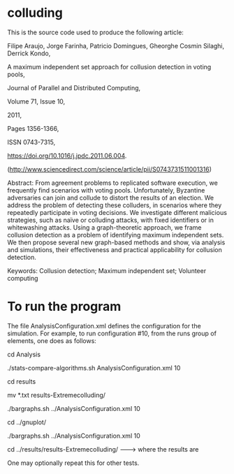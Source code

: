 # colluding
This is the source code used to produce the following article:

Filipe Araujo, Jorge Farinha, Patricio Domingues, Gheorghe Cosmin Silaghi, Derrick Kondo,

A maximum independent set approach for collusion detection in voting pools,

Journal of Parallel and Distributed Computing,

Volume 71, Issue 10,

2011,

Pages 1356-1366,

ISSN 0743-7315,

https://doi.org/10.1016/j.jpdc.2011.06.004.

(http://www.sciencedirect.com/science/article/pii/S0743731511001316)

Abstract: From agreement problems to replicated software execution, we frequently find scenarios with voting pools. Unfortunately, Byzantine adversaries can join and collude to distort the results of an election. We address the problem of detecting these colluders, in scenarios where they repeatedly participate in voting decisions. We investigate different malicious strategies, such as naïve or colluding attacks, with fixed identifiers or in whitewashing attacks. Using a graph-theoretic approach, we frame collusion detection as a problem of identifying maximum independent sets. We then propose several new graph-based methods and show, via analysis and simulations, their effectiveness and practical applicability for collusion detection.

Keywords: Collusion detection; Maximum independent set; Volunteer computing


# To run the program
The file AnalysisConfiguration.xml defines the configuration for the simulation. For example, to run configuration #10, from the runs group of elements, one does as follows:

cd Analysis

./stats-compare-algorithms.sh AnalysisConfiguration.xml 10

cd results

mv *.txt results-Extremecolluding/

./bargraphs.sh ../AnalysisConfiguration.xml 10

cd ../gnuplot/

./bargraphs.sh ../AnalysisConfiguration.xml 10

cd ../results/results-Extremecolluding/   ---> where the results are

One may optionally repeat this for other tests.
